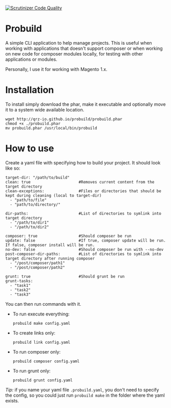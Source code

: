 [![Scrutinizer Code Quality](https://scrutinizer-ci.com/g/qrz-io/probuild/badges/quality-score.png?b=master)](https://scrutinizer-ci.com/g/qrz-io/probuild/?branch=master)

# Probuild

A simple CLI application to help manage projects. This is useful when working with applications that doesn't support composer or when working on new code for composer modules locally, for testing with other applications or modules.

Personally, I use it for working with Magento 1.x.

# Installation
To install simply download the phar, make it executable and optionally move it to a system wide available location.
```
wget http://qrz-io.github.io/probuild/probuild.phar
chmod +x ./probuild.phar
mv probuild.phar /usr/local/bin/probuild
```

# How to use
Create a yaml file with specifying how to build your project. It should look like so:

```
target-dir: "/path/to/build"
clean: true                     #Removes current content from the target directory
clean-exceptions:               #Files or directories that should be kept during cleaning (local to target-dir)
  - "path/to/file"
  - "path/to/directory/"

dir-paths:                      #List of directories to symlink into target directory
  - "/path/to/dir1"
  - "/path/to/dir2"

composer: true                  #Should composer be run
update: false                   #If true, composer update will be run. If false, composer install will be run.
no-dev: false                   #Should composer be run with --no-dev
post-composer-dir-paths:        #List of directories to symlink into target directory after running composer
  - "/post/composer/path1"
  - "/post/composer/path2"

grunt: true                     #Should grunt be run
grunt-tasks:
  - "task1"
  - "task2"
  - "task3"
```

You can then run commands with it.

- To run execute everything:

    ```probuild make config.yaml```

- To create links only:

    ```probuild link config.yaml```

- To run composer only:

    ```probuild composer config.yaml```

- To run grunt only:

    ```probuild grunt config.yaml```

*Tip:* if you name your yaml file `.probuild.yaml`, you don't need to specify the config, so you could just run `probuild make` in the folder where the yaml exists.
